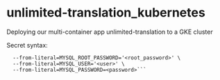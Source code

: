 # unlimited-translation_kubernetes

Deploying our multi-container app unlimited-translation to a GKE cluster

Secret syntax:

```kubectl create secret generic mysql-db-secret \
  --from-literal=MYSQL_ROOT_PASSWORD='<root_password>' \
  --from-literal=MYSQL_USER='<user>' \
  --from-literal=MYSQL_PASSWORD=<password>```
